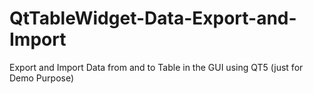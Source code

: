 # QtTableWidget-Data-Export-and-Import
Export and Import Data from and to Table in the GUI using QT5 (just for Demo Purpose)
